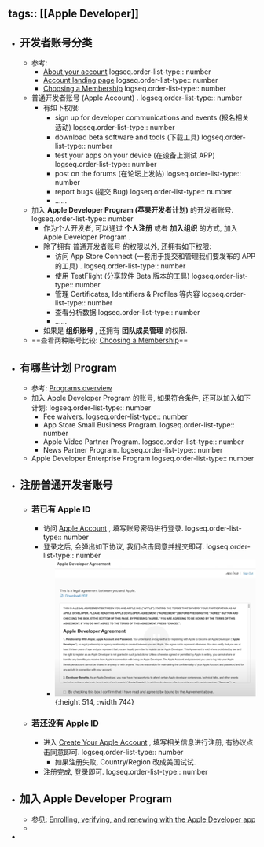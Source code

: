 tags:: [[Apple Developer]]
---

- ## 开发者账号分类
	- 参考:
		- [About your account](https://developer.apple.com/help/account/basics/about-your-developer-account)
		  logseq.order-list-type:: number
		- [Account landing page](https://developer.apple.com/help/account/basics/account-landing-page)
		  logseq.order-list-type:: number
		- [Choosing a Membership](https://developer.apple.com/support/compare-memberships/)
		  logseq.order-list-type:: number
	- 普通开发者账号 (Apple Account) .
	  logseq.order-list-type:: number
		- 有如下权限:
			- sign up for developer communications and events (报名相关活动)
			  logseq.order-list-type:: number
			- download beta software and tools (下载工具)
			  logseq.order-list-type:: number
			- test your apps on your device (在设备上测试 APP)
			  logseq.order-list-type:: number
			- post on the forums (在论坛上发帖)
			  logseq.order-list-type:: number
			- report bugs (提交 Bug)
			  logseq.order-list-type:: number
			- ......
	- 加入 **Apple Developer Program (苹果开发者计划)** 的开发者账号.
	  logseq.order-list-type:: number
		- 作为个人开发者, 可以通过 **个人注册** 或者 **加入组织** 的方式, 加入 Apple Developer Program .
		- 除了拥有 普通开发者账号 的权限以外, 还拥有如下权限:
			- 访问 App Store Connect (一套用于提交和管理我们要发布的 APP 的工具) .
			  logseq.order-list-type:: number
			- 使用 TestFlight (分享软件 Beta 版本的工具)
			  logseq.order-list-type:: number
			- 管理 Certificates, Identifiers & Profiles 等内容
			  logseq.order-list-type:: number
			- 查看分析数据
			  logseq.order-list-type:: number
			- ......
		- 如果是 **组织账号** , 还拥有 **团队成员管理** 的权限.
	- ==查看两种账号比较: [Choosing a Membership](https://developer.apple.com/support/compare-memberships/)==
- ## 有哪些计划 Program
	- 参考: [Programs overview](https://developer.apple.com/help/account/membership/programs-overview)
	- 加入 Apple Developer Program 的账号, 如果符合条件, 还可以加入如下计划:
	  logseq.order-list-type:: number
		- Fee waivers.
		  logseq.order-list-type:: number
		- App Store Small Business Program. 
		  logseq.order-list-type:: number
		- Apple Video Partner Program.
		  logseq.order-list-type:: number
		- News Partner Program. 
		  logseq.order-list-type:: number
	- Apple Developer Enterprise Program
	  logseq.order-list-type:: number
- ## 注册普通开发者账号
	- ### 若已有 Apple ID
		- 访问 [Apple Account](https://account.apple.com/sign-in) , 填写账号密码进行登录.
		  logseq.order-list-type:: number
		- 登录之后, 会弹出如下协议, 我们点击同意并提交即可.
		  logseq.order-list-type:: number
			- ![image.png](../assets/image_1729236389354_0.png){:height 514, :width 744}
	- ### 若还没有 Apple ID
		- 进入 [Create Your Apple Account](https://account.apple.com/account) , 填写相关信息进行注册, 有协议点击同意即可.
		  logseq.order-list-type:: number
			- 如果注册失败, Country/Region 改成美国试试.
		- 注册完成, 登录即可.
		  logseq.order-list-type:: number
- ## 加入 Apple Developer Program
	- 参见: [Enrolling, verifying, and renewing with the Apple Developer app](https://developer.apple.com/help/account/membership/enrolling-in-the-app)
	-
-